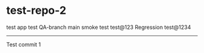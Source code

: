 # test-repo-2
test app
test
QA-branch
 main
 smoke test
 test@123
 Regression
test@1234
***************************
Test commit 1

